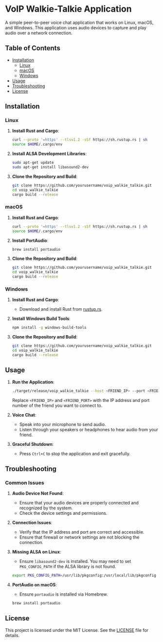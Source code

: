 # VoIP Walkie-Talkie Application

A simple peer-to-peer voice chat application that works on Linux, macOS, and Windows. This application uses audio devices to capture and play audio over a network connection.

## Table of Contents

- [Installation](#installation)
  - [Linux](#linux)
  - [macOS](#macos)
  - [Windows](#windows)
- [Usage](#usage)
- [Troubleshooting](#troubleshooting)
- [License](#license)

## Installation

### Linux

1. **Install Rust and Cargo**:
    ```bash
    curl --proto '=https' --tlsv1.2 -sSf https://sh.rustup.rs | sh
    source $HOME/.cargo/env
    ```

2. **Install ALSA Development Libraries**:
    ```bash
    sudo apt-get update
    sudo apt-get install libasound2-dev
    ```

3. **Clone the Repository and Build**:
    ```bash
    git clone https://github.com/yourusername/voip_walkie_talkie.git
    cd voip_walkie_talkie
    cargo build --release
    ```

### macOS

1. **Install Rust and Cargo**:
    ```bash
    curl --proto '=https' --tlsv1.2 -sSf https://sh.rustup.rs | sh
    source $HOME/.cargo/env
    ```

2. **Install PortAudio**:
    ```bash
    brew install portaudio
    ```

3. **Clone the Repository and Build**:
    ```bash
    git clone https://github.com/yourusername/voip_walkie_talkie.git
    cd voip_walkie_talkie
    cargo build --release
    ```

### Windows

1. **Install Rust and Cargo**:
    - Download and install Rust from [rustup.rs](https://rustup.rs/).

2. **Install Windows Build Tools**:
    ```bash
    npm install -g windows-build-tools
    ```

3. **Clone the Repository and Build**:
    ```bash
    git clone https://github.com/yourusername/voip_walkie_talkie.git
    cd voip_walkie_talkie
    cargo build --release
    ```

## Usage

1. **Run the Application**:
    ```bash
    ./target/release/voip_walkie_talkie --host <FRIEND_IP> --port <FRIEND_PORT>
    ```

    Replace `<FRIEND_IP>` and `<FRIEND_PORT>` with the IP address and port number of the friend you want to connect to.

2. **Voice Chat**:
    - Speak into your microphone to send audio.
    - Listen through your speakers or headphones to hear audio from your friend.

3. **Graceful Shutdown**:
    - Press `Ctrl+C` to stop the application and exit gracefully.

## Troubleshooting

### Common Issues

1. **Audio Device Not Found**:
    - Ensure that your audio devices are properly connected and recognized by the system.
    - Check the device settings and permissions.

2. **Connection Issues**:
    - Verify that the IP address and port are correct and accessible.
    - Ensure that firewall or network settings are not blocking the connection.

3. **Missing ALSA on Linux**:
    - Ensure `libasound2-dev` is installed. You may need to set `PKG_CONFIG_PATH` if the ALSA library is not found.
    ```bash
    export PKG_CONFIG_PATH=/usr/lib/pkgconfig:/usr/local/lib/pkgconfig
    ```

4. **PortAudio on macOS**:
    - Ensure `portaudio` is installed via Homebrew.
    ```bash
    brew install portaudio
    ```

## License

This project is licensed under the MIT License. See the [LICENSE](LICENSE) file for details.
